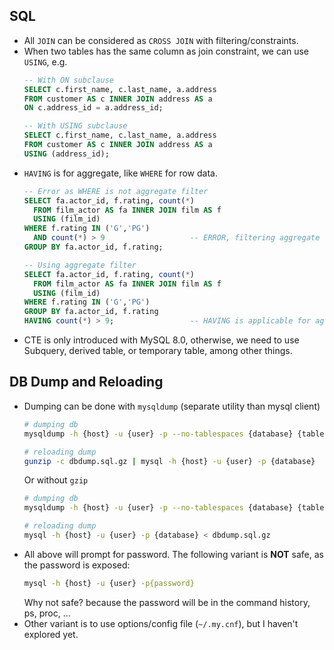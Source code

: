 ## SQL
* All `JOIN` can be considered as `CROSS JOIN` with filtering/constraints.
* When two tables has the same column as join constraint, we can use `USING`, e.g.
  ```SQL
  -- With ON subclause
  SELECT c.first_name, c.last_name, a.address
  FROM customer AS c INNER JOIN address AS a
  ON c.address_id = a.address_id;

  -- With USING subclause
  SELECT c.first_name, c.last_name, a.address
  FROM customer AS c INNER JOIN address AS a
  USING (address_id);
  ```
* `HAVING` is for aggregate, like `WHERE` for row data.
  ```SQL
  -- Error as WHERE is not aggregate filter
  SELECT fa.actor_id, f.rating, count(*)
    FROM film_actor AS fa INNER JOIN film AS f
    USING (film_id)
  WHERE f.rating IN ('G','PG')
    AND count(*) > 9                   -- ERROR, filtering aggregate in WHERE subclause
  GROUP BY fa.actor_id, f.rating;

  -- Using aggregate filter
  SELECT fa.actor_id, f.rating, count(*)
    FROM film_actor AS fa INNER JOIN film AS f
    USING (film_id)
  WHERE f.rating IN ('G','PG')
  GROUP BY fa.actor_id, f.rating
  HAVING count(*) > 9;                 -- HAVING is applicable for aggregate
  ```
* CTE is only introduced with MySQL 8.0, otherwise, we need to use Subquery, derived table, or temporary table, among other things.

## DB Dump and Reloading
* Dumping can be done with `mysqldump` (separate utility than mysql client)
  ```bash
  # dumping db
  mysqldump -h {host} -u {user} -p --no-tablespaces {database} {table} | gzip > dbdump.sql.gz

  # reloading dump
  gunzip -c dbdump.sql.gz | mysql -h {host} -u {user} -p {database}
  ```
  Or without `gzip`
  ```bash
  # dumping db
  mysqldump -h {host} -u {user} -p --no-tablespaces {database} {table} > dbdump.sql

  # reloading dump
  mysql -h {host} -u {user} -p {database} < dbdump.sql.gz
  ```
* All above will prompt for password. The following variant is **NOT** safe, as the password is exposed:
  ```bash
  mysql -h {host} -u {user} -p{password}
  ```
  Why not safe? because the password will be in the command history, ps, proc, ...
* Other variant is to use options/config file (`~/.my.cnf`), but I haven't explored yet.